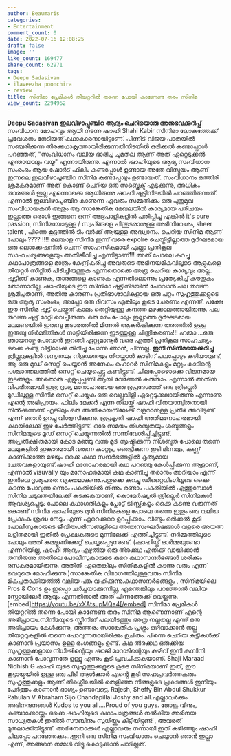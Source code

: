 ```yaml
---
author: Beaumaris
categories:
- Entertainment
comment_count: 0
date: 2022-07-16 12:08:25
draft: false
image: ''
like_count: 169477
share_count: 62971
tags:
- Deepu Sadasivan
- ilaveezha poonchira
- review
title: സിനിമാ പ്രേമികൾ തീയറ്ററിൽ തന്നെ പോയി കാണേണ്ട തരം സിനിമ
view_count: 2294962
---
```


**Deepu Sadasivan** **ഇലവീഴാപ്പൂഞ്ചിറ** **ആദ്യം ചെറിയൊരു അനുഭവക്കുറിപ്പ്** സംവിധാന മോഹവും ആയി നടന്ന ഷാഹി Shahi Kabir സിനിമാ ലോകത്തേക്ക് പ്രവേശനം നേടിയത് കഥാകാരനായിട്ടാണ്. പിന്നീട് വിജയ പാതയിൽ സഞ്ചരിക്കുന്ന തിരക്കഥാകൃത്തായിരിക്കുന്നതിനിടയിൽ ഒരിക്കൽ കണ്ടപ്പോൾ പറഞ്ഞത്, "സംവിധാനം വലിയ ഭാരിച്ച ചുമതല ആണ് അത് ഏറ്റെടുക്കൽ എന്തായാലും വയ്യ" എന്നായിരുന്നു. എന്നാൽ ഷാഹിയുടെ ആദ്യ സംവിധാന സംരംഭം ആയ ഷോർട് ഫിലിം കണ്ടപ്പോൾ ഉണ്ടായ അതേ വിസ്മയം ആണ് ഇന്നലെ ഇലവീഴാപൂഞ്ചിറ സിനിമ കണ്ടപ്പോഴും ഉണ്ടായത്. സംവിധാനം ഒത്തിരി ശ്രമകരമാണ് അത് കൊണ്ട് ചെറിയ ഒരു സബ്ജെക്ട് എടുക്കുന്നു, അധികം താരങ്ങൾ ഇല്ല എന്നൊക്കെ ആയിരുന്നു ഷാഹി ഷൂട്ടിനിടയിൽ പറഞ്ഞിരുന്നത്. എന്നാൽ ഇലവീഴാപൂഞ്ചിറ കാണുന്ന ഏവരും സമ്മതിക്കും ഒരു പുതുമുഖ സംവിധായകൻ അതും ആ സാങ്കേതിക മേഖലയിൽ കാര്യമായ പരിചയം ഇല്ലാത്ത ഒരാൾ ഇങ്ങനെ ഒന്ന് അഭ്രപാളികളിൽ പതിപ്പിച്ചു എങ്കിൽ it's pure passion, സിനിമയോടുള്ള / സ്വപ്ങ്ങളെ പിന്തുടരാനുള്ള അഭിനിവേശം, sheer talent , പിന്നെ കൂട്ടത്തിൽ ടീം വർക്ക് ആയുള്ള അദ്ധ്വാനം. ചെറിയ സിനിമ ആണ് പോലും ???? !!!! മലയാള സിനിമ ഇന്ന് വരെ expolre ചെയ്തിട്ടില്ലാത്ത ദുർഘടമായ ഒരു ലൊക്കേഷനിൽ ചെന്ന് സാഹസികമായി എല്ലാ പ്രതികൂല സാഹചര്യങ്ങളെയും അതിജീവിച്ചു എന്നിട്ടാണ്!!! അത് പോലെ കുറച്ചു കഥാപാത്രങ്ങളെ മാത്രം കേന്ദ്രീകരിച്ചു അവരുടെ അഭിനയമികവിലൂടെ ആളുകളെ തീയറ്റർ സീറ്റിൽ പിടിച്ചിരുത്തുക എന്നതൊക്കെ അത്ര ചെറിയ കാര്യവും അല്ല. ഷൂട്ടിങ്ങ് കാണുക, താരങ്ങളെ കാണുക എന്നതിലൊന്നും പ്രത്യേകിച്ച് കൗതുകം തോന്നാറില്ല. ഷാഹിയുടെ ഈ സിനിമാ ഷൂട്ടിനിടയിൽ പോവാൻ പല തവണ ശ്രമിച്ചതാണ്, അതിനു കാരണം പ്രതിഭാശാലികളായ ഒരു പറ്റം സുഹൃത്തുക്കളുടെ ഒരു ആദ്യ സംരംഭം, അപ്പോ ഒരു ദിവസം എങ്കിലും കൂടെ ചേരണം എന്നത്. പക്ഷേ ഈ സിനിമ ഷൂട്ട് ചെയ്തത് കാലം തെറ്റിയുള്ള കനത്ത മഴക്കാലത്തായിരുന്നു. പല തവണ ഷൂട്ട് മാറ്റി വെച്ചിരുന്നു. ഒരു മരം പോലും ഇല്ലാത്ത ദുർഘടമായ മലമണ്ടയിൽ ഇരുമ്പു കൂടാരത്തിൽ മിന്നൽ ആകർഷിക്കുന്ന തരത്തിൽ ഉള്ള ഇരുമ്പു നിർമ്മിതികൾ നാട്ടിയിരിക്കുന്ന ഇടത്തുള്ള ചിത്രീകരണം!!! ഹമ്മാ....ഒരു ഞായറാഴ്ച പോവാൻ ഇറങ്ങി ഏറ്റുമാനൂർ വരെ എത്തി പ്രതികൂല സാഹചര്യം ഒക്കെ കണ്ടു വീട്ടിലേക്കു തിരിച്ചു പോന്നു ഞാൻ, പിന്നല്ല. **ഇനി സിനിമയെക്കുറിച്ചു** ത്രില്ലറുകളിൽ വന്യതയും നിഗൂഢതയും നിറയ്ക്കാൻ കാടിന് പലപ്പോഴും കഴിയാറുണ്ട്, ആ ഒരു മൂഡ് സെറ്റ് ചെയ്യാൻ അനേകം ഹൊറർ സിനിമകളും മറ്റും കാടിന്റെ പശ്ചാത്തലത്തിൽ സെറ്റ് ചെയ്യപ്പെട്ടു കണ്ടിട്ടുണ്ട്. ചിലപ്പോഴൊക്കെ വിജനമായ ഇടങ്ങളും. അതൊരു എളുപ്പപ്പണി ആയി വേണേൽ കരുതാം. എന്നാൽ അതിനു വിപരീതമായി ഇത്ര ദൃശ്യ മനോഹരമായ ഒരു ഭൂപ്രദേശത്ത് ഒരു ത്രില്ലെർ മൂഡിലുള്ള സിനിമ സെറ്റ് ചെയ്യുക ഒരു വെല്ലുവിളി ഏറ്റെടുക്കലായിരുന്നു എന്നാണു എന്റെ അഭിപ്രായം. ഫിലിം മേക്കർ എന്ന നിലയ്ക്ക് ഷാഹി വിനയാന്വിതനായി നിൽക്കുന്നുണ്ട് എങ്കിലും ഒരു അതികായനിലേക്ക് വളരാനുള്ള പ്രതിഭ അവിടുണ്ട് എന്ന് ഞാൻ ഉറച്ചു വിശ്വസിക്കുന്നു. ഭൂപ്രകൃതി ഷാഹി അതിമനോഹരമായി കഥയിലേക്ക് ഇഴ ചേർത്തിട്ടുണ്ട്. ഒരേ സമയം നിശബ്ദതയും ശബ്ദങ്ങളും സിനിമയുടെ മൂഡ് സെറ്റ് ചെയ്യുന്നതിൽ സന്നിവേശിപ്പിച്ചിട്ടുണ്ട്. അപ്രതീക്ഷിതമായി കോട മഞ്ഞു വന്നു മൂടി സൃഷ്ടിക്കുന്ന നിശബ്ദത പോലെ തന്നെ മലമുകളിൽ ഹുങ്കാരമായി വരുന്ന കാറ്റും, ഞെട്ടിക്കുന്ന ഇടി മിന്നലും, കണ്ണ് കാണിക്കാത്ത മഴയും ഒക്കെ കഥാ സന്ദർഭങ്ങളിൽ കൃത്യമായ ചേരുവകളായുണ്ട്.ഷാഹി മനോഹരമായി കഥ പറഞ്ഞു കേൾപ്പിക്കുന്ന ആളാണ്, എന്നാൽ visuvally യും മനോഹരമായി കഥ കാണിച്ചു തരാനും അറിയാം എന്ന് ഇതിലെ ദൃശ്യപരത വ്യക്തമാക്കുന്നു.പതുക്കെ കുറച്ചു ഡീറ്റൈലിംഗിലൂടെ ഒക്കെ കടന്നു പോവുന്ന ഒന്നാം പകുതിയിൽ നിന്നും രണ്ടാം പകുതിയിൽ എത്തുമ്പോൾ സിനിമ ചടുലതയിലേക്ക് കടക്കുകയാണ്, കൊമേർഷ്യൽ ത്രില്ലെർ സിനിമകൾ ആവശ്യപ്പെടും പോലെ കഥാഗതികളും പ്ലോട്ട് ട്വിസ്റ്റ്കളും ഒക്കെ കടന്നു വരുന്നത് കൊണ്ട് സിനിമ ഷാഹിയുടെ മുൻ സിനിമകളെ പോലെ തന്നെ ഇതും ഒരു വലിയ പ്രേക്ഷക ശ്രദ്ധ നേടും എന്ന് ഏറെക്കുറെ ഉറപ്പിക്കാം. വീണ്ടും ഒരിക്കൽ കൂടി പോലീസുകാരുടെ ജീവിതപരിസങ്ങളിലെ അന്തഃസംഘർഷങ്ങൾ വളരെ അയത്ന ലളിതമായി ഇതിൽ പ്രേക്ഷകരുടെ മുന്നിലേക്ക് എത്തിച്ചിട്ടുണ്ട്. നർമ്മത്തിലൂടെ പോലും അത് കമ്മ്യൂണിക്കേറ്റ് ചെയ്യപ്പെടുന്നുണ്ട്. (ഷാഹിയ്ക്ക് ഓർമ്മയുണ്ടോ എന്നറിയില്ല, ഷാഹി ആദ്യം എഴുതിയ ഒരു തിരക്കഥ എനിക്ക് വായിക്കാൻ തന്നിരുന്നു അതിലെ പോലീസുകാരുടെ കുറെ കഥാസന്ദർഭങ്ങൾ ശരിക്കും രസകരമായിരുന്നു. അതിനി ഏതെങ്കിലും സിനിമകളിൽ കടന്നു വരും എന്ന് വെറുതെ മോഹിക്കുന്നു.)സാങ്കേതിക വിഭാഗത്തിലുള്ളവരും സിനിമ മികച്ചതാക്കിയതിൽ വലിയ പങ്കു വഹിക്കുന്നു.കഥാസന്ദർഭങ്ങളും , സിനിമയിലെ Pros & Cons ഉം ഇപ്പൊ ചർച്ചയാക്കുന്നില്ല, എന്തെങ്കിലും പറഞ്ഞാൽ വലിയ സ്പോയിലേർ ആവും എന്നതിനാൽ അത് പിന്നത്തേക്ക് വെയ്ക്കുന്നു. [embed]https://youtu.be/xXAtsupMQa4[/embed] സിനിമാ പ്രേമികൾ തീയറ്ററിൽ തന്നെ പോയി കാണേണ്ട തരം സിനിമ ആണെന്നാണ് എന്റെ അഭിപ്രായം.സിനിമയുടെ സ്ക്രീനിങ് പലയിടത്തും അത്ര നല്ലതല്ല എന്ന് ഒരു അഭിപ്രായം കേൾക്കുന്നു, അത്തരം സാങ്കേതിക പ്രശ്നം ഒഴിവാക്കാൻ നല്ല തീയറ്ററുകളിൽ തന്നെ പോവുന്നതായിരിക്കും ഉചിതം. പിന്നെ ചെറിയ കുട്ടികൾക്ക് കാണാൻ പ്രയാസം ഉള്ള രംഗങ്ങളും ഉണ്ട്. കഥ തിരക്കഥ ഒരുക്കിയ സുഹൃത്തുക്കളായ നിധീഷിന്റെയും ഷാജി മാറാടിന്റെയും കഴിവ് ഇനി കമ്പിനി കാണാൻ പോവുന്നതേ ഉള്ളൂ എന്നും കൂടി പ്രവചിക്കുകയാണ്. Shaji Maraad Nidhish G ഷാഹി യുടെ സുഹൃത്തുക്കളുടെ കൂടെ സിനിമയാണ് ഇത്, ഈ കൂട്ടായ്മയിൽ ഉള്ള ഒരു പിടി ആൾക്കാർ എൻ്റെ കൂടി സഹപ്രവർത്തകരും സുഹൃത്തുക്കളും ആണ്.തിരശ്ശീലയിൽ തെളിഞ്ഞ നിങ്ങളുടെ പ്രകടങ്ങൾ ഇനിയും പേർത്തും കാണാൻ ഭാഗ്യം ഉണ്ടാവട്ടെ. Rajesh, Sheffy Bin Abdul Shukkur Rahulan V Abraham Sijo Chandapillai Joshy and all.എല്ലാവർക്കും അഭിനന്ദനങ്ങൾ Kudos to you all....Proud of you guys. ജോജു വിനും, കുഞ്ചാക്കോയ്ക്കും ഒക്കെ ഷാഹിയുടെ കഥാപാത്രങ്ങൾ നൽകിയ അഭിനയ സാധ്യതകൾ ഇതിൽ സൗബിനും സുധിയ്ക്കും കിട്ടിയിട്ടുണ്ട് , അവരത് മുതലാക്കിയിട്ടുണ്ട്. അഭിനേതാക്കൾ എല്ലാവരും നന്നായി.ഇത് കഴിഞ്ഞും ഷാഹി ചിലപ്പോ പറഞ്ഞേക്കും...ഇനി ഒരു സിനിമ സംവിധാനം ചെയ്യാൻ ഞാൻ ഇല്ലാ എന്ന്, അങ്ങനെ നമ്മൾ വിട്ടു കൊടുക്കാൻ പാടില്ലത്.